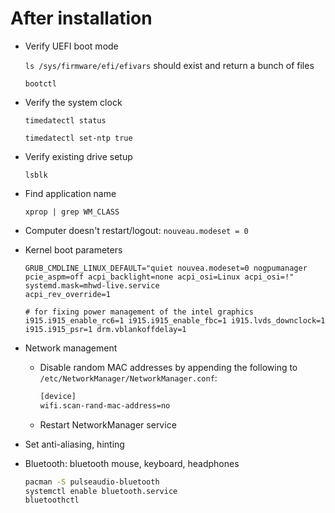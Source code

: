 # After installation

- Verify UEFI boot mode

  `ls /sys/firmware/efi/efivars` should exist and return a bunch of files

  `bootctl`

- Verify the system clock

  `timedatectl status`

  `timedatectl set-ntp true`

- Verify existing drive setup

  `lsblk`

- Find application name

  `xprop | grep WM_CLASS`

- Computer doesn't restart/logout: `nouveau.modeset = 0`
- Kernel boot parameters

  ```
  GRUB_CMDLINE_LINUX_DEFAULT="quiet nouvea.modeset=0 nogpumanager pcie_aspm=off acpi_backlight=none acpi_osi=Linux acpi_osi=!"
  systemd.mask=mhwd-live.service
  acpi_rev_override=1

  # for fixing power management of the intel graphics
  i915.i915_enable_rc6=1 i915.i915_enable_fbc=1 i915.lvds_downclock=1 i915.i915_psr=1 drm.vblankoffdelay=1

  ```

- Network management

  - Disable random MAC addresses by appending the following to
    `/etc/NetworkManager/NetworkManager.conf`:

    ```sh
    [device]
    wifi.scan-rand-mac-address=no
    ```

  - Restart NetworkManager service

- Set anti-aliasing, hinting

- Bluetooth: bluetooth mouse, keyboard, headphones
  ```sh
  pacman -S pulseaudio-bluetooth
  systemctl enable bluetooth.service
  bluetoothctl
  ```
